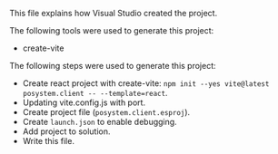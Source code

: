 This file explains how Visual Studio created the project.

The following tools were used to generate this project:
- create-vite

The following steps were used to generate this project:
- Create react project with create-vite: `npm init --yes vite@latest posystem.client -- --template=react`.
- Updating vite.config.js with port.
- Create project file (`posystem.client.esproj`).
- Create `launch.json` to enable debugging.
- Add project to solution.
- Write this file.
